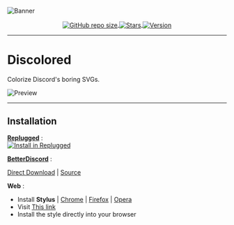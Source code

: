 ![Banner](https://nyri4.github.io/Discolored/assets/banner.png)


  <p align="center">
    <a href="#"><img align="center" alt="GitHub repo size" src="https://img.shields.io/github/repo-size/NYRI4/Discolored?color=1ABC9C&style=for-the-badge&logo=github">
    <a href="https://github.com/NYRI4/Discolored/stargazers"><img align="center" alt="Stars" src="https://img.shields.io/github/stars/NYRI4/Discolored?color=1ABC9C&style=for-the-badge&logo=data%3Aimage/png%3Bbase64%2CiVBORw0KGgoAAAANSUhEUgAAAB4AAAAdCAYAAAC9pNwMAAAACXBIWXMAAAsTAAALEwEAmpwYAAAAIGNIUk0AAHpFAACAgwAA/FcAAIDoAAB5FgAA8QEAADtfAAAcheDStWoAAAHISURBVHjavJS/a1NRGIafm7RaaGJ1KR0MQUVNBiOhtKLg6GKXItRJVwc3M%2BpW%2Bg/4Fwid3LRLBydBHARBiqSiqcY2UOgipopBQnxdzpXr5dyb5iQnHxw49/z4nvOe7543kIRjPAFywIrL5sARPAF0TT8P/Bw0QcZR7cNIf3VcirNG4ZT5/mOuvONb8YMINMzxyLfiLNAGpmPjPVPrji/F9y3Q8EA1n4oPgNmEuUNgxofitRQowAng8bCKTwFF4CxQBq4BN4%2BY8wXwCvgAfAb2gG828C3gDHDOgIpAIaGWLvELaAG7QBNoAF8DSV8MeJxxkAEWgfoYoU1gPqzxceANcNkztAEsAO3wr/5tBt55hH4C5o0B/fecusBVT/CPpqQ//o1IircJSW81utiWlItzkt5xAGwBl4ZUugNUbB6eZplFU5djjtAeUAXeu3h1CzjtCG4DJ128eq6PN/eLPHDeBVwd4prD3FUXcGkEz%2BiCC/jiCMAlH%2BAN4JmrYpuBhG0/wRCeSqpE1pUkrSes/S5p0pY/CVqwJNmUdD3loFckPbfsKw8CXo5sfC1pKQUYbzckvYzsvzMI%2BJ7x2LsDAOPttqS6pJpt/u8AK65O%2Bt9ReEMAAAAASUVORK5CYII%3D">
    <a href="#"><img align ="center" alt="Version" src="https://img.shields.io/static/v1?label=version&message=1.3.0&color=1ABC9C&style=for-the-badge&logo=data%3Aimage/png%3Bbase64%2CiVBORw0KGgoAAAANSUhEUgAAAB4AAAAeCAYAAAA7MK6iAAAACXBIWXMAAAsTAAALEwEAmpwYAAAAIGNIUk0AAHpFAACAgwAA/FcAAIDoAAB5FgAA8QEAADtfAAAcheDStWoAAAGwSURBVHja7JcxSBxBFIa/Pa%2BQECuFFClNsLWRgGJSpEgn1oJosDIcFpbWKcTC47TKHbEVzpRRsLVOtEkKG2MTxO7QECUH%2BW3mcG7ZvX1j9nLNPVjY2Xn7f/Nm5g1vIkkYbBTYB0aAtB8ioAHMAt%2ByBIvY7AUwZvAbBl5ZwAUj%2BDd2%2B2VxsoIVAFae4NytD%2B6Dew6%2BCNC8tDgVEwYyAQx4%2BSjgZQB4yh2dBe8o/Qt8BZr32S75zyd1zw59Vnyqz7u4rD/az7f2iJG02YVoq3FOEhhJ5RyhtSRGGjivyKtp%2Bp3A/xp5rZN2FhhJlQdAP2bpWsCh016zaFrBVnjVqhe5Yu8ZMAc8ilUQEXAM1F27Aqyk5OkOsOTeZ4DJBK1bYA/4jqSnkm4yIillRO5HumiYmedI%2BmBcuzS4D10watWRdBawcZY9yLobQKs97/ldS/osqeHaB5JOvf6fOKcQKyVslvj0rrnvG5Iu3PsTr/%2Bq6Bb8ccBhvw2Muw0nd3N4F/N5DXxxF4Eh4I3bbC1rRpKOgOn/XICcFIByDyqfrVYevwfeAoOBt4YQi4A/wC6wejcAIWlEHq3bJrMAAAAASUVORK5CYII%3D"></a>


---

# Discolored
Colorize Discord's boring SVGs.


![Preview](https://nyri4.github.io/Discolored/assets/screenshot.png)

---

## Installation


[**Replugged**](https://replugged.dev/) : <br/>
[![Install in Replugged](https://img.shields.io/badge/-Install%20in%20Replugged-blue?style=for-the-badge&logo=none)](https://replugged.dev/install?identifier=NYRI4/Discolored&source=github)

[**BetterDiscord**](https://betterdiscord.app/) : <br/> 

[Direct Download](https://betterdiscord.app/Download?id=22) | [Source](https://nyri4.github.io/Discolored/main.css)

**Web** :
* Install **Stylus** | [Chrome](https://chrome.google.com/webstore/detail/stylus/clngdbkpkpeebahjckkjfobafhncgmne) | [Firefox](https://addons.mozilla.org/en-US/firefox/addon/styl-us/) | [Opera](https://github.com/openstyles/stylus/wiki/Opera,-Outdated-Stylus)
* Visit [This link](https://raw.githubusercontent.com/NYRI4/Discolored/master/support/discolored.user.css)
* Install the style directly into your browser
